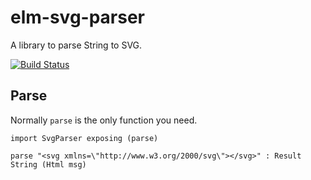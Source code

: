 # elm-svg-parser

A library to parse String to SVG.

[![Build Status](https://travis-ci.org/rnons/elm-svg-parser.svg?branch=master)](https://travis-ci.org/rnons/elm-svg-parser)

## Parse

Normally `parse` is the only function you need.

```
import SvgParser exposing (parse)

parse "<svg xmlns=\"http://www.w3.org/2000/svg\"></svg>" : Result String (Html msg)
```
